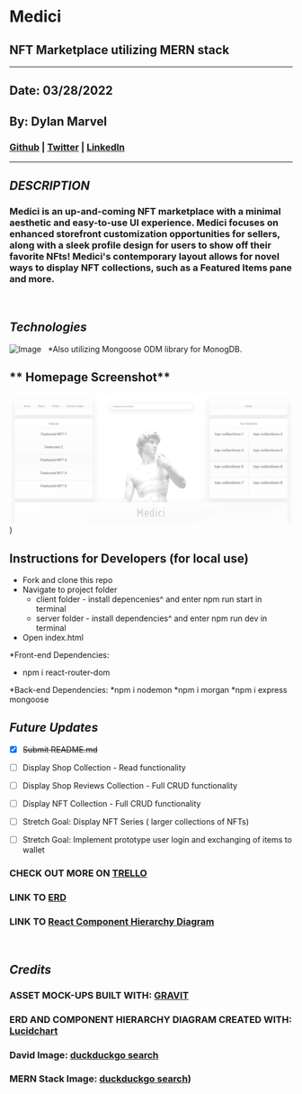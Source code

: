 # **Medici**
## **NFT Marketplace utilizing MERN stack**
***
## Date: 03/28/2022

## By: Dylan Marvel

 ### [Github](https://github.com/marveldylan) | [Twitter](https://twitter.com/dmarv77) | [LinkedIn](https://www.linkedin.com/in/dylan-marvel/)
 ***

 ## ***DESCRIPTION***
 ### Medici is an up-and-coming NFT marketplace with a minimal aesthetic and easy-to-use UI experience. Medici focuses on enhanced storefront customization opportunities for sellers, along with a sleek profile design for users to show off their favorite NFts! Medici's contemporary layout allows for novel ways to display NFT collections, such as a Featured Items pane and more.
 &nbsp;

 ## ***Technologies***
 ![Image](https://external-content.duckduckgo.com/iu/?u=https%3A%2F%2Fwww.cmarix.com%2Fblog%2Fwp-content%2Fuploads%2F2019%2F09%2FMern.jpg&f=1&nofb=1)
  &nbsp;
*Also utilizing Mongoose ODM library for MonogDB.

## ** Homepage Screenshot**
![Image](./assets/medici-mockup.png))

## **Instructions for Developers (for local use)**
* Fork and clone this repo
* Navigate to project folder
  * client folder - install depencenies^ and enter npm run start in terminal
  * server folder - install dependencies^ and enter npm run dev in terminal
* Open index.html

*Front-end Dependencies:
   * npm i react-router-dom

*Back-end Dependencies:
   *npm i nodemon
   *npm i morgan
   *npm i express mongoose

  


## ***Future Updates***
- [X] ~~Submit README.md~~
- [ ] Display Shop Collection - Read functionality
- [ ] Display Shop Reviews Collection - Full CRUD functionality
- [ ] Display NFT Collection - Full CRUD functionality
- [ ] Stretch Goal: Display NFT Series ( larger collections of NFTs)
- [ ] Stretch Goal: Implement prototype user login and exchanging of items to wallet


### **CHECK OUT MORE ON [TRELLO](https://trello.com/b/PpEb444b/medici)**
### **LINK TO [ERD](https://lucid.app/lucidchart/30309a66-1649-4c71-a1be-2caac1f08b2f/edit?invitationId=inv_79021968-9d58-4d24-8712-904751aa0537)**
### **LINK TO [React Component Hierarchy Diagram](https://lucid.app/lucidchart/80b5538e-b7b6-4727-9f27-514ff0362b3b/edit?invitationId=inv_50dd5194-427a-4fd7-aaab-b7806ade15e0)**
&nbsp;

## ***Credits***
### **ASSET MOCK-UPS BUILT WITH: [GRAVIT](https://www.designer.io/en/)**
### **ERD AND COMPONENT HIERARCHY DIAGRAM CREATED WITH: [Lucidchart](https://www.lucidchart.com/pages/)**
### **David Image: [duckduckgo search](https://external-content.duckduckgo.com/iu/?u=https%3A%2F%2Fi1.pngguru.com%2Fpreview%2F841%2F447%2F599%2Fs-008-aesthetic-png-clipart.jpg&f=1&nofb=1)**
### **MERN Stack Image: [duckduckgo search](https://external-content.duckduckgo.com/iu/?u=https%3A%2F%2Fwww.cmarix.com%2Fblog%2Fwp-content%2Fuploads%2F2019%2F09%2FMern.jpg&f=1&nofb=1))**
